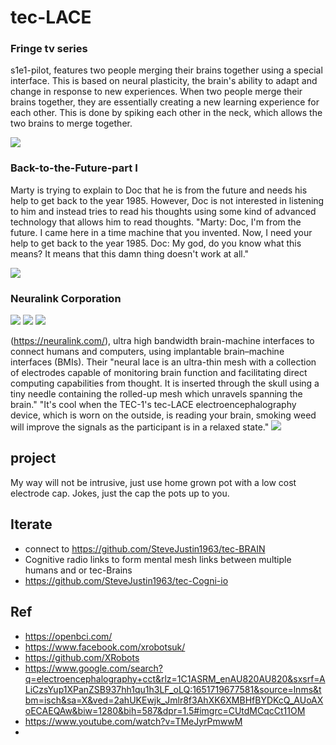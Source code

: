# tec-LACE
### Fringe tv series
s1e1-pilot, features two people merging their brains together using a special interface. This is based on neural plasticity, the brain's ability to adapt and change in response to new experiences. When two people merge their brains together, they are essentially creating a new learning experience for each other. This is done by spiking each other in the neck, which allows the two brains to merge together.

![](https://github.com/SteveJustin1963/tec-LACE/blob/master/pics/ftvs1e3.png)


### Back-to-the-Future-part I

Marty is trying to explain to Doc that he is from the future and needs his help to get back to the year 1985. However, Doc is not interested in listening to him and instead tries to read his thoughts using some kind of advanced technology that allows him to read thoughts. "Marty: Doc, I'm from the future. I came here in a time machine that you invented. Now, I need your help to get back to the year 1985. Doc: My god, do you know what this means? It means that this damn thing doesn't work at all." 

![](https://github.com/SteveJustin1963/tec-LACE/blob/master/pics/doc3.png)

### Neuralink Corporation 

![](https://github.com/SteveJustin1963/tec-LACE/blob/master/pics/idea1.png)
![](https://github.com/SteveJustin1963/tec-LACE/blob/master/pics/idea2.png)
![](https://github.com/SteveJustin1963/tec-LACE/blob/master/pics/idea3.png)



(https://neuralink.com/), ultra high bandwidth brain-machine interfaces to connect humans and computers, using implantable brain–machine interfaces (BMIs). Their "neural lace is an ultra-thin mesh with a collection of electrodes capable of monitoring brain function and facilitating direct computing capabilities from thought. It is inserted through the skull using a tiny needle containing the rolled-up mesh which unravels spanning the brain." 
"It's cool when the TEC-1's tec-LACE electroencephalography device, which is worn on the outside, is reading your brain, smoking weed will improve the signals as the participant is in a relaxed state." 
![](https://github.com/SteveJustin1963/tec-LACE/blob/master/pics/emsw2.png)




## project



My way will not be intrusive, just use home grown pot with a low cost electrode cap. Jokes, just the cap the pots up to you.



## Iterate
- connect to https://github.com/SteveJustin1963/tec-BRAIN
- Cognitive radio links to form mental mesh links between multiple humans and or tec-Brains
- https://github.com/SteveJustin1963/tec-Cogni-io


## Ref
- https://openbci.com/
- https://www.facebook.com/xrobotsuk/
- https://github.com/XRobots
- https://www.google.com/search?q=electroencephalography+cct&rlz=1C1ASRM_enAU820AU820&sxsrf=ALiCzsYup1XPanZSB937hh1qu1h3LF_oLQ:1651719677581&source=lnms&tbm=isch&sa=X&ved=2ahUKEwjk_Jmlr8f3AhXK6XMBHfBYDKcQ_AUoAXoECAEQAw&biw=1280&bih=587&dpr=1.5#imgrc=CUtdMCqcCt11OM
- https://www.youtube.com/watch?v=TMeJyrPmwwM
- 



